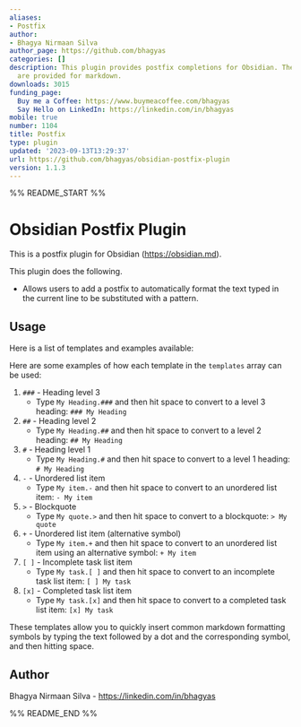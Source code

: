 ```yaml
---
aliases:
- Postfix
author:
- Bhagya Nirmaan Silva
author_page: https://github.com/bhagyas
categories: []
description: This plugin provides postfix completions for Obsidian. The built-in completions
  are provided for markdown.
downloads: 3015
funding_page:
  Buy me a Coffee: https://www.buymeacoffee.com/bhagyas
  Say Hello on LinkedIn: https://linkedin.com/in/bhagyas
mobile: true
number: 1104
title: Postfix
type: plugin
updated: '2023-09-13T13:29:37'
url: https://github.com/bhagyas/obsidian-postfix-plugin
version: 1.1.3
---
```


%% README_START %%

# Obsidian Postfix Plugin

This is a postfix plugin for Obsidian (<https://obsidian.md>).

This plugin does the following.

- Allows users to add a postfix to automatically format the text typed in the current line to be substituted with a pattern.

## Usage

Here is a list of templates and examples available:

Here are some examples of how each template in the `templates` array can be used:

1. `###` - Heading level 3
   - Type `My Heading.###` and then hit space to convert to a level 3 heading: `### My Heading`
2. `##` - Heading level 2
   - Type `My Heading.##` and then hit space to convert to a level 2 heading: `## My Heading`
3. `#` - Heading level 1
   - Type `My Heading.#` and then hit space to convert to a level 1 heading: `# My Heading`
4. `-` - Unordered list item
   - Type `My item.-` and then hit space to convert to an unordered list item: `- My item`
5. `>` - Blockquote
   - Type `My quote.>` and then hit space to convert to a blockquote: `> My quote`
6. `+` - Unordered list item (alternative symbol)
   - Type `My item.+` and then hit space to convert to an unordered list item using an alternative symbol: `+ My item`
7. `[ ]` - Incomplete task list item
   - Type `My task.[ ]` and then hit space to convert to an incomplete task list item: `[ ] My task`
8. `[x]` - Completed task list item
   - Type `My task.[x]` and then hit space to convert to a completed task list item: `[x] My task`

These templates allow you to quickly insert common markdown formatting symbols by typing the text followed by a dot and the corresponding symbol, and then hitting space.

## Author

Bhagya Nirmaan Silva - <https://linkedin.com/in/bhagyas>


%% README_END %%